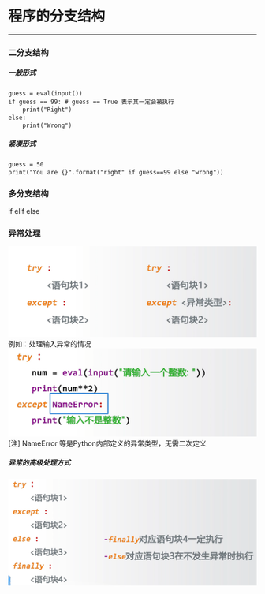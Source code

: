 # 程序的分支结构
---
### 二分支结构
##### 一般形式
```python{class=line-numbers cmd=True}
guess = eval(input())
if guess == 99: # guess == True 表示其一定会被执行
    print("Right")
else:
    print("Wrong")
```
##### 紧凑形式
```python{class=line-numbers cmd=True}
guess = 50
print("You are {}".format("right" if guess==99 else "wrong"))
```
### 多分支结构
if elif else

### 异常处理
![](image/2022-02-04-10-21-29.png)
例如：处理输入异常的情况
![](image/2022-02-04-10-23-52.png)
[注] NameError 等是Python内部定义的异常类型，无需二次定义
##### 异常的高级处理方式
![](image/2022-02-04-10-23-06.png)